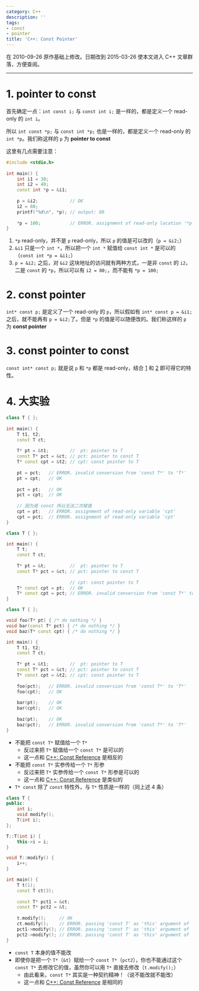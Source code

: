 ```yaml
---
category: C++
description: ''
tags:
- const
- pointer
title: 'C++: Const Pointer'
---
```


在 2010-09-26 原作基础上修改。日期改到 2015-03-26 使本文进入 C++ 文章群落，方便查阅。

-----

# 1. pointer to const

首先确定一点：`int const i;` 与 `const int i;` 是一样的，都是定义一个 read-only 的 `int i`。 
 
所以 `int const *p;` 与 `const int *p;` 也是一样的，都是定义一个 read-only 的 `int *p`。我们称这样的 `p` 为 **pointer to const**

这里有几点需要注意：

```cpp
#include <stdio.h>  
  
int main() {  
	int i1 = 30;  
	int i2 = 40;  
	const int *p = &i1;  
	  
	p = &i2; 			// OK
	i2 = 80;  
	printf("%d\n", *p); // output: 80  
	  
	*p = 100; 			// ERROR. assignment of read-only location '*p'
}
```

1. `*p` read-only，并不是 `p` read-only，所以 `p` 的值是可以改的（`p = &i2;`）
2. `&i1` 只是一个 `int *`，所以把一个 `int *` 赋值给 `const int *` 是可以的（`const int *p = &i1;`）
3. `p = &i2;` 之后，对 `&i2` 这块地址的访问就有两种方式，一是非 `const` 的 `i2`，二是 `const` 的 `*p`，所以可以有 `i2 = 80;`，而不能有 `*p = 100;`

# 2. const pointer

`int* const p;` 是定义了一个 read-only 的 `p`，所以假如有 `int* const p = &i1;` 之后，就不能再有 `p = &i2;`了。但是 `*p` 的值是可以随便改的。我们称这样的 `p` 为 **const pointer**

# 3. const pointer to const

`const int* const p;` 就是说 `p` 和 `*p` 都是 read-only，结合 [1](#1-pointer-to-const) 和 [2](#2-const-pointer) 即可得它的特性。

# 4. 大实验

```cpp
class T { };
  
int main() {  
	T t1, t2;
	const T ct;
	
	T* pt = &t1;		//  pt: pointer to T
	const T* pct = &ct; // pct: pointer to const T
	T* const cpt = &t2; // cpt: const pointer to T
	
	pt = pct; 	// ERROR. invalid conversion from 'const T*' to 'T*' 
	pt = cpt; 	// OK
	
	pct = pt; 	// OK
	pct = cpt; 	// OK
	
	// 因为是 const 所以无法二次赋值
	cpt = pt;	// ERROR. assignment of read-only variable 'cpt'
	cpt = pct;	// ERROR. assignment of read-only variable 'cpt'
}
```

```cpp
class T { };

int main() {
	T t;
	const T ct;
	
	T* pt = &t;			//  pt: pointer to T
	const T* pct = &ct; // pct: pointer to const T
	
						// cpt: const pointer to T
	T* const cpt = pt;	// OK
	T* const cpt = pct; // ERROR. invalid conversion from 'const T*' to 'T*'
}
```

```cpp
class T { };

void foo(T* pt) { /* do nothing */ }
void bar(const T* pct) { /* do nothing */ }
void baz(T* const cpt) { /* do nothing */ }

int main() {
	T t1, t2;
	const T ct;
	
	T* pt = &t1;		//  pt: pointer to T
	const T* pct = &ct; // pct: pointer to const T
	T* const cpt = &t2; // cpt: const pointer to T
	
	foo(pct); 	// ERROR. invalid conversion from 'const T*' to 'T*'
	foo(cpt);	// OK
	
	bar(pt); 	// OK
	bar(cpt);	// OK
	
	baz(pt);	// OK
	baz(pct);	// ERROR. invalid conversion from 'const T*' to 'T*'
}
```

* 不能把 `const T*` 赋值给一个 `T*`
	* 反过来把 `T*` 赋值给一个 `const T*` 是可以的
	* 这一点和 [C++: Const Reference](/c++/2015/03/28/cpp-const-reference#rules) 是相反的
* 不能把 `const T*` 实参传给一个 `T*` 形参
	* 反过来把 `T*` 实参传给一个 `const T*` 形参是可以的
	* 这一点和 [C++: Const Reference](/c++/2015/03/28/cpp-const-reference#rules) 是类似的
* `T* const` 除了 `const` 特性外，与 `T*` 性质是一样的（同上述 4 条）

```cpp
class T {
public:
	int i;
	void modify();
	T(int i);
};

T::T(int i) {
	this->i = i;
}

void T::modify() {
	i++;
}

int main() {
	T t(1);
    const T ct(3);
    
    const T* pct1 = &ct;
    const T* pct2 = &t;	
    
    t.modify();		// OK
    ct.modify();	// ERROR. passing 'const T' as 'this' argument of 'void T::modify()' discards qualifiers
    pct1->modify();	// ERROR. passing 'const T' as 'this' argument of 'void T::modify()' discards qualifiers
    pct2->modify();	// ERROR. passing 'const T' as 'this' argument of 'void T::modify()' discards qualifiers
}
```

* `const T` 本身的值不能改
* 即使你是把一个 `T*`（`&t`）赋给一个 `const T*`（`pct2`），你也不能通过这个 `const T*` 去修改它的值，虽然你可以用 `T*` 直接去修改（`t.modify();`）
	* 由此看来，`const T*` 其实是一种契约精神！（说不能改就不能改）
	* 这一点和 [C++: Const Reference](/c++/2015/03/28/cpp-const-reference#rules) 是相同的
